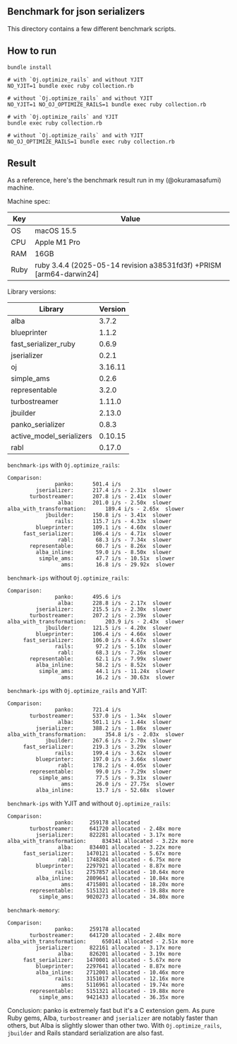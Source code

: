 ## Benchmark for json serializers

This directory contains a few different benchmark scripts.

## How to run

```
bundle install

# with `Oj.optimize_rails` and without YJIT
NO_YJIT=1 bundle exec ruby collection.rb

# without `Oj.optimize_rails` and without YJIT
NO_YJIT=1 NO_OJ_OPTIMIZE_RAILS=1 bundle exec ruby collection.rb

# with `Oj.optimize_rails` and YJIT
bundle exec ruby collection.rb

# without `Oj.optimize_rails` and with YJIT
NO_OJ_OPTIMIZE_RAILS=1 bundle exec ruby collection.rb
```

## Result

As a reference, here's the benchmark result run in my (@okuramasafumi) machine.

Machine spec:

|Key|Value|
|---|---|
|OS|macOS 15.5|
|CPU|Apple M1 Pro|
|RAM|16GB|
|Ruby|ruby 3.4.4 (2025-05-14 revision a38531fd3f) +PRISM [arm64-darwin24]|

Library versions:

|Library|Version|
|---|---|
|alba|3.7.2|
|blueprinter|1.1.2|
|fast_serializer_ruby|0.6.9|
|jserializer|0.2.1|
|oj|3.16.11|
|simple_ams|0.2.6|
|representable|3.2.0|
|turbostreamer|1.11.0|
|jbuilder|2.13.0|
|panko_serializer|0.8.3|
|active_model_serializers|0.10.15|
|rabl|0.17.0|

`benchmark-ips` with `Oj.optimize_rails`:

```
Comparison:
               panko:      501.4 i/s
         jserializer:      217.4 i/s - 2.31x  slower
       turbostreamer:      207.8 i/s - 2.41x  slower
                alba:      201.0 i/s - 2.50x  slower
alba_with_transformation:      189.4 i/s - 2.65x  slower
            jbuilder:      150.8 i/s - 3.41x  slower
               rails:      115.7 i/s - 4.33x  slower
         blueprinter:      109.1 i/s - 4.60x  slower
     fast_serializer:      106.4 i/s - 4.71x  slower
                rabl:       68.3 i/s - 7.34x  slower
       representable:       60.7 i/s - 8.26x  slower
         alba_inline:       59.0 i/s - 8.50x  slower
          simple_ams:       47.7 i/s - 10.51x  slower
                 ams:       16.8 i/s - 29.92x  slower
```

`benchmark-ips` without `Oj.optimize_rails`:

```
Comparison:
               panko:      495.6 i/s
                alba:      228.8 i/s - 2.17x  slower
         jserializer:      215.5 i/s - 2.30x  slower
       turbostreamer:      207.2 i/s - 2.39x  slower
alba_with_transformation:      203.9 i/s - 2.43x  slower
            jbuilder:      121.5 i/s - 4.20x  slower
         blueprinter:      106.4 i/s - 4.66x  slower
     fast_serializer:      106.0 i/s - 4.67x  slower
               rails:       97.2 i/s - 5.10x  slower
                rabl:       68.3 i/s - 7.26x  slower
       representable:       62.1 i/s - 7.99x  slower
         alba_inline:       58.2 i/s - 8.52x  slower
          simple_ams:       44.1 i/s - 11.24x  slower
                 ams:       16.2 i/s - 30.63x  slower
```

`benchmark-ips` with `Oj.optimize_rails` and YJIT:

```
Comparison:
               panko:      721.4 i/s
       turbostreamer:      537.0 i/s - 1.34x  slower
                alba:      501.1 i/s - 1.44x  slower
         jserializer:      388.2 i/s - 1.86x  slower
alba_with_transformation:      354.8 i/s - 2.03x  slower
            jbuilder:      267.6 i/s - 2.70x  slower
     fast_serializer:      219.3 i/s - 3.29x  slower
               rails:      199.4 i/s - 3.62x  slower
         blueprinter:      197.0 i/s - 3.66x  slower
                rabl:      178.2 i/s - 4.05x  slower
       representable:       99.0 i/s - 7.29x  slower
          simple_ams:       77.5 i/s - 9.31x  slower
                 ams:       26.0 i/s - 27.75x  slower
         alba_inline:       13.7 i/s - 52.68x  slower
```

`benchmark-ips` with YJIT and without `Oj.optimize_rails`:

```
Comparison:
               panko:     259178 allocated
       turbostreamer:     641720 allocated - 2.48x more
         jserializer:     822281 allocated - 3.17x more
alba_with_transformation:     834341 allocated - 3.22x more
                alba:     834401 allocated - 3.22x more
     fast_serializer:    1470121 allocated - 5.67x more
                rabl:    1748204 allocated - 6.75x more
         blueprinter:    2297921 allocated - 8.87x more
               rails:    2757857 allocated - 10.64x more
         alba_inline:    2809641 allocated - 10.84x more
                 ams:    4715801 allocated - 18.20x more
       representable:    5151321 allocated - 19.88x more
          simple_ams:    9020273 allocated - 34.80x more
```

`benchmark-memory`:

```
Comparison:
               panko:     259178 allocated
       turbostreamer:     641720 allocated - 2.48x more
alba_with_transformation:     650141 allocated - 2.51x more
         jserializer:     822161 allocated - 3.17x more
                alba:     826201 allocated - 3.19x more
     fast_serializer:    1470001 allocated - 5.67x more
         blueprinter:    2297641 allocated - 8.87x more
         alba_inline:    2712001 allocated - 10.46x more
               rails:    3151017 allocated - 12.16x more
                 ams:    5116961 allocated - 19.74x more
       representable:    5151321 allocated - 19.88x more
          simple_ams:    9421433 allocated - 36.35x more
```

Conclusion: panko is extremely fast but it's a C extension gem. As pure Ruby gems, Alba, `turbostreamer` and `jserializer` are notably faster than others, but Alba is slightly slower than other two. With `Oj.optimize_rails`, `jbuilder` and Rails standard serialization are also fast.
